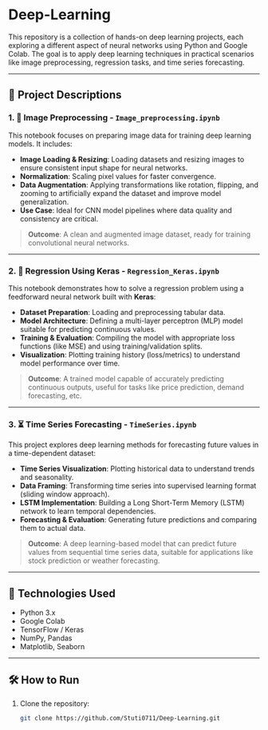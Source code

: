 # Deep-Learning

This repository is a collection of hands-on deep learning projects, each exploring a different aspect of neural networks using Python and Google Colab. The goal is to apply deep learning techniques in practical scenarios like image preprocessing, regression tasks, and time series forecasting.

---

## 📁 Project Descriptions

### 1. 📸 Image Preprocessing - `Image_preprocessing.ipynb`

This notebook focuses on preparing image data for training deep learning models. It includes:

- **Image Loading & Resizing**: Loading datasets and resizing images to ensure consistent input shape for neural networks.
- **Normalization**: Scaling pixel values for faster convergence.
- **Data Augmentation**: Applying transformations like rotation, flipping, and zooming to artificially expand the dataset and improve model generalization.
- **Use Case**: Ideal for CNN model pipelines where data quality and consistency are critical.

> **Outcome**: A clean and augmented image dataset, ready for training convolutional neural networks.

---

### 2. 🔢 Regression Using Keras - `Regression_Keras.ipynb`

This notebook demonstrates how to solve a regression problem using a feedforward neural network built with **Keras**:

- **Dataset Preparation**: Loading and preprocessing tabular data.
- **Model Architecture**: Defining a multi-layer perceptron (MLP) model suitable for predicting continuous values.
- **Training & Evaluation**: Compiling the model with appropriate loss functions (like MSE) and using training/validation splits.
- **Visualization**: Plotting training history (loss/metrics) to understand model performance over time.

> **Outcome**: A trained model capable of accurately predicting continuous outputs, useful for tasks like price prediction, demand forecasting, etc.

---

### 3. ⏳ Time Series Forecasting - `TimeSeries.ipynb`

This project explores deep learning methods for forecasting future values in a time-dependent dataset:

- **Time Series Visualization**: Plotting historical data to understand trends and seasonality.
- **Data Framing**: Transforming time series into supervised learning format (sliding window approach).
- **LSTM Implementation**: Building a Long Short-Term Memory (LSTM) network to learn temporal dependencies.
- **Forecasting & Evaluation**: Generating future predictions and comparing them to actual data.

> **Outcome**: A deep learning-based model that can predict future values from sequential time series data, suitable for applications like stock prediction or weather forecasting.

---

## 🚀 Technologies Used

- Python 3.x
- Google Colab
- TensorFlow / Keras
- NumPy, Pandas
- Matplotlib, Seaborn

---

## 🛠️ How to Run

1. Clone the repository:
   ```bash
   git clone https://github.com/Stuti0711/Deep-Learning.git
